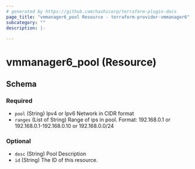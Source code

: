 ```yaml
---
# generated by https://github.com/hashicorp/terraform-plugin-docs
page_title: "vmmanager6_pool Resource - terraform-provider-vmmanager6"
subcategory: ""
description: |-
  
---
```


# vmmanager6_pool (Resource)





<!-- schema generated by tfplugindocs -->
## Schema

### Required

- `pool` (String) Ipv4 or Ipv6 Network in CIDR format
- `ranges` (List of String) Range of ips in pool. Format: 192.168.0.1 or 192.168.0.1-192.168.0.10 or 192.168.0.0/24

### Optional

- `desc` (String) Pool Description
- `id` (String) The ID of this resource.


